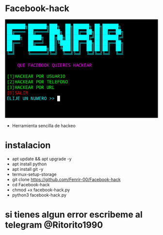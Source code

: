 # Facebook-hack
![Screenshot](Facebook.png)

* Herramienta sencilla de hackeo
# instalacion
* apt update && apt upgrade -y
* apt install python
* apt install git -y
* termux-setup-storage
* git clone https://github.com/Fenrir-00/Facebook-hack
* cd Facebook-hack
* chmod +x facebook-hack.py
* python3 facebook-hack.py
# si tienes algun error escribeme al telegram @Ritorito1990

